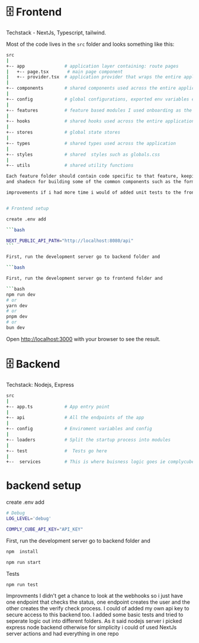 # 🗄️ Frontend

Techstack - NextJs, Typescript, tailwind.

Most of the code lives in the `src` folder and looks something like this:

````sh
src
|
+-- app               # application layer containing: route pages
|   +-- page.tsx       # main page component
|   +-- provider.tsx  # application provider that wraps the entire application with different global providers
|
+-- components        # shared components used across the entire application
|
+-- config            # global configurations, exported env variables etc.
|
+-- features          # feature based modules I used onboarding as the main feature for this app
|
+-- hooks             # shared hooks used across the entire application
|
+-- stores            # global state stores
|
+-- types             # shared types used across the application
|
+-- styles            # shared  styles such as globals.css
|
+-- utils             # shared utility functions

Each feature folder should contain code specific to that feature, keeping things neatly separated. I used a few different libraries such as tanstack query for fetching data, zod for input validation
and shadecn for building some of the common components such as the forms and input fields.

improvements if i had more time i would of added unit tests to the frontend, to test the components and the requests from the backend. I also could added better error handling for the websdk and more detailed response etc. It also just checks the status by polling the backend as i didnt get a chance to look a the webhooks setup so  i could use that to get the completed status.


# Frontend setup

create .env add

```bash

NEXT_PUBLIC_API_PATH="http://localhost:8080/api"
```

First, run the development server go to backend folder and

```bash

First, run the development server go to frontend folder and

```bash
npm run dev
# or
yarn dev
# or
pnpm dev
# or
bun dev
````

Open [http://localhost:3000](http://localhost:3000) with your browser to see the result.

# 🗄️ Backend

Techstack: Nodejs, Express

```sh
src
|
+-- app.ts            # App entry point
|
+-- api               # All the endpoints of the app
|
+-- config            # Enviroment variables and config
|
+-- loaders           # Split the startup process into modules
|
+-- test              #  Tests go here
|
+--  services         # This is where buisness logic goes ie complycube services


```

# backend setup

create .env add

```bash
# Debug
LOG_LEVEL='debug'

COMPLY_CUBE_API_KEY="API_KEY"
```

First, run the development server go to backend folder and

```bash
npm  install

npm run start

```

Tests

```bash
npm run test

```

Improvments I didn't get a chance to look at the webhooks so i just have one endpoint that checks the status, one endpoint creates the user and the other creates the verify check process. I could of added my own api key to secure access to this backend too. I added some basic tests and tried to seperate logic out into different folders. As it said nodejs server i picked express node backend otherwise for simplicity i could of used NextJs server actions and had everything in one repo
